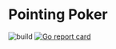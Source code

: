 # Pointing Poker

![build](https://github.com/tim-hilt/pointing-poker-websockets/actions/workflows/go.yml/badge.svg)
[![Go report card](https://goreportcard.com/badge/github.com/tim-hilt/pointing-poker-websockets)](https://goreportcard.com/report/github.com/tim-hilt/pointing-poker-websockets)
